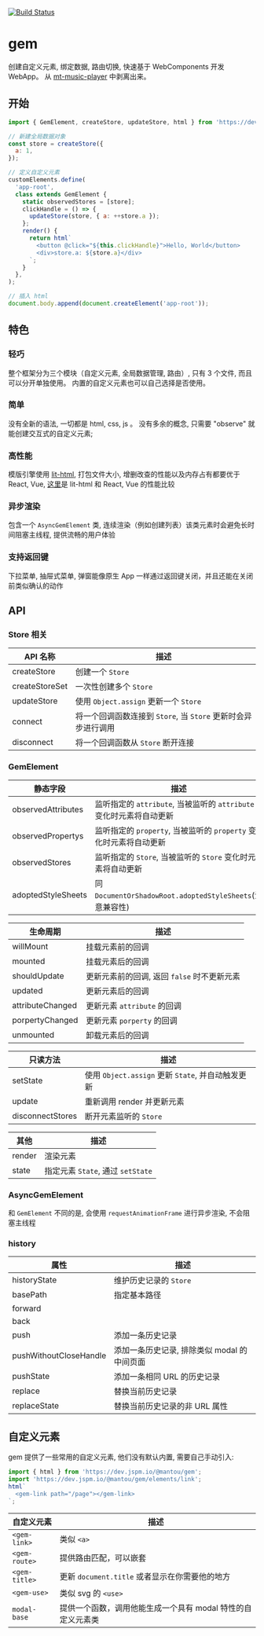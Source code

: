 [![Build Status](https://travis-ci.org/mantou132/gem.svg?branch=master)](https://travis-ci.org/mantou132/gem)

# gem

创建自定义元素, 绑定数据, 路由切换, 快速基于 WebComponents 开发 WebApp。
从 [mt-music-player](https://github.com/mantou132/mt-music-player) 中剥离出来。

## 开始

```js
import { GemElement, createStore, updateStore, html } from 'https://dev.jspm.io/@mantou/gem';

// 新建全局数据对象
const store = createStore({
  a: 1,
});

// 定义自定义元素
customElements.define(
  'app-root',
  class extends GemElement {
    static observedStores = [store];
    clickHandle = () => {
      updateStore(store, { a: ++store.a });
    };
    render() {
      return html`
        <button @click="${this.clickHandle}">Hello, World</button>
        <div>store.a: ${store.a}</div>
      `;
    }
  },
);

// 插入 html
document.body.append(document.createElement('app-root'));
```

## 特色

### 轻巧

整个框架分为三个模块（自定义元素, 全局数据管理, 路由）, 只有 3 个文件, 而且可以分开单独使用。
内置的自定义元素也可以自己选择是否使用。

### 简单

没有全新的语法, 一切都是 html, css, js 。
没有多余的概念, 只需要 "observe" 就能创建交互式的自定义元素;

### 高性能

模版引擎使用 [lit-html](https://github.com/Polymer/lit-html),
打包文件大小, 增删改查的性能以及内存占有都要优于 React, Vue,
[这里](https://rawgit.com/krausest/js-framework-benchmark/master/webdriver-ts-results/table.html)是 lit-html 和 React, Vue 的性能比较

### 异步渲染

包含一个 `AsyncGemElement` 类, 连续渲染（例如创建列表）该类元素时会避免长时间阻塞主线程, 提供流畅的用户体验

### 支持返回键

下拉菜单, 抽屉式菜单, 弹窗能像原生 App 一样通过返回键关闭，并且还能在关闭前类似确认的动作

## API

### Store 相关

| API 名称       | 描述                                                          |
| -------------- | ------------------------------------------------------------- |
| createStore    | 创建一个 `Store`                                              |
| createStoreSet | 一次性创建多个 `Store`                                        |
| updateStore    | 使用 `Object.assign` 更新一个 `Store`                         |
| connect        | 将一个回调函数连接到 `Store`, 当 `Store` 更新时会异步进行调用 |
| disconnect     | 将一个回调函数从 `Store` 断开连接                             |

### GemElement

| 静态字段           | 描述                                                                |
| ------------------ | ------------------------------------------------------------------- |
| observedAttributes | 监听指定的 `attribute`, 当被监听的 `attribute` 变化时元素将自动更新 |
| observedPropertys  | 监听指定的 `property`, 当被监听的 `property` 变化时元素将自动更新   |
| observedStores     | 监听指定的 `Store`, 当被监听的 `Store` 变化时元素将自动更新         |
| adoptedStyleSheets | 同 `DocumentOrShadowRoot.adoptedStyleSheets`(注意兼容性)            |

| 生命周期         | 描述                                        |
| ---------------- | ------------------------------------------- |
| willMount        | 挂载元素前的回调                            |
| mounted          | 挂载元素后的回调                            |
| shouldUpdate     | 更新元素前的回调, 返回 `false` 时不更新元素 |
| updated          | 更新元素后的回调                            |
| attributeChanged | 更新元素 `attribute` 的回调                 |
| porpertyChanged  | 更新元素 `porperty` 的回调                  |
| unmounted        | 卸载元素后的回调                            |

| 只读方法         | 描述                                              |
| ---------------- | ------------------------------------------------- |
| setState         | 使用 `Object.assign` 更新 `State`, 并自动触发更新 |
| update           | 重新调用 render 并更新元素                        |
| disconnectStores | 断开元素监听的 `Store`                            |

| 其他   | 描述                              |
| ------ | --------------------------------- |
| render | 渲染元素                          |
| state  | 指定元素 `State`, 通过 `setState` |

### AsyncGemElement

和 `GemElement` 不同的是, 会使用 `requestAnimationFrame` 进行异步渲染, 不会阻塞主线程

### history

| 属性                   | 描述                                        |
| ---------------------- | ------------------------------------------- |
| historyState           | 维护历史记录的 `Store`                      |
| basePath               | 指定基本路径                                |
| forward                |                                             |
| back                   |                                             |
| push                   | 添加一条历史记录                            |
| pushWithoutCloseHandle | 添加一条历史记录, 排除类似 modal 的中间页面 |
| pushState              | 添加一条相同 URL 的历史记录                 |
| replace                | 替换当前历史记录                            |
| replaceState           | 替换当前历史记录的非 URL 属性               |

## 自定义元素

gem 提供了一些常用的自定义元素, 他们没有默认内置, 需要自己手动引入:

```js
import { html } from 'https://dev.jspm.io/@mantou/gem';
import 'https://dev.jspm.io/@mantou/gem/elements/link';
html`
  <gem-link path="/page"></gem-link>
`;
```

| 自定义元素    | 描述                                                        |
| ------------- | ----------------------------------------------------------- |
| `<gem-link>`  | 类似 `<a>`                                                  |
| `<gem-route>` | 提供路由匹配，可以嵌套                                      |
| `<gem-title>` | 更新 `document.title` 或者显示在你需要他的地方              |
| `<gem-use>`   | 类似 svg 的 `<use>`                                         |
| `modal-base`  | 提供一个函数，调用他能生成一个具有 modal 特性的自定义元素类 |
